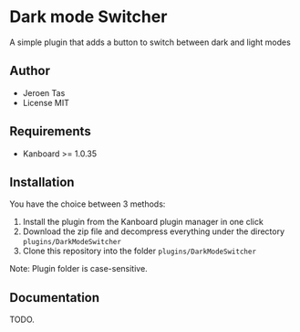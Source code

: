 Dark mode Switcher
==============================

A simple plugin that adds a button to switch between dark and light modes

Author
------

- Jeroen Tas
- License MIT

Requirements
------------

- Kanboard >= 1.0.35

Installation
------------

You have the choice between 3 methods:

1. Install the plugin from the Kanboard plugin manager in one click
2. Download the zip file and decompress everything under the directory `plugins/DarkModeSwitcher`
3. Clone this repository into the folder `plugins/DarkModeSwitcher`

Note: Plugin folder is case-sensitive.

Documentation
-------------

TODO.
